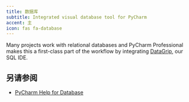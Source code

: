 ```yaml
---
title: 数据库
subtitle: Integrated visual database tool for PyCharm
accent: 主
icon: fas fa-database
---
```


Many projects work with relational databases and PyCharm Professional makes this a first-class part of the workflow by integrating [DataGrip](https://www.jetbrains.com/datagrip/), our SQL IDE.

## 另请参阅

- [PyCharm Help for Database](https://www.jetbrains.com/help/pycharm/settings-tools-database.html#Settings_Tools_Database.xml)
